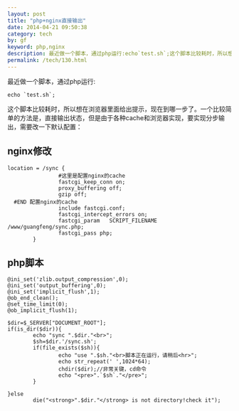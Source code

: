 ```yaml
---
layout: post
title: "php+nginx直接输出"
date: 2014-04-21 09:50:38
category: tech
by: gf
keyword: php,nginx
description: 最近做一个脚本，通过php运行:echo`test.sh`;这个脚本比较耗时，所以想在浏览器里面给出提示，现在到哪一步了。一个比较简单的方法是，直接输出状态，但是由于各种cache和浏览器实现
permalink: /tech/130.html
---
```

最近做一个脚本，通过php运行:

    echo `test.sh`;

这个脚本比较耗时，所以想在浏览器里面给出提示，现在到哪一步了。一个比较简单的方法是，直接输出状态，但是由于各种cache和浏览器实现，要实现分步输出，需要改一下默认配置：

## nginx修改 ##

    location = /sync {
                    #这里是配置nginx的cache
                    fastcgi_keep_conn on;
                    proxy_buffering off;
                    gzip off;
      #END 配置nginx的cache
                    include fastcgi.conf;
                    fastcgi_intercept_errors on;
                    fastcgi_param   SCRIPT_FILENAME /www/guangfeng/sync.php;
                    fastcgi_pass php;
            }

## php脚本 ##

    @ini_set('zlib.output_compression',0);
    @ini_set('output_buffering',0);
    @ini_set('implicit_flush',1);
    @ob_end_clean();
    @set_time_limit(0);
    @ob_implicit_flush(1);
    
    $dir=$_SERVER["DOCUMENT_ROOT"];
    if(is_dir($dir)){
            echo "sync ".$dir."<br>";
            $sh=$dir.'/sync.sh';
            if(file_exists($sh)){
                    echo "use ".$sh."<br>脚本正在运行，请稍后<hr>";
                    echo str_repeat(' ',1024*64);
                    chdir($dir);//非常关键，cd命令
                    echo "<pre>".`$sh`."</pre>";
            }
    
    }else
            die("<strong>".$dir."</strong> is not directory!check it");